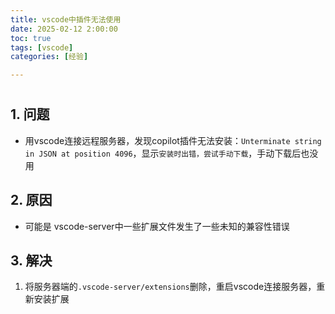 ```yaml
---
title: vscode中插件无法使用
date: 2025-02-12 2:00:00
toc: true
tags: [vscode]
categories: [经验]

---
```


# 

<!--more-->

## 1. 问题

- 用vscode连接远程服务器，发现copilot插件无法安装：`Unterminate string in JSON at position 4096`，显示`安装时出错，尝试手动下载`，手动下载后也没用

## 2. 原因

- 可能是 vscode-server中一些扩展文件发生了一些未知的兼容性错误 

## 3. 解决

1. 将服务器端的`.vscode-server/extensions`删除，重启vscode连接服务器，重新安装扩展